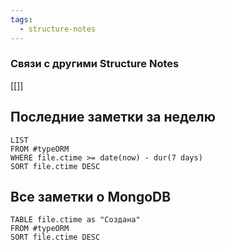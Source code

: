 ```yaml
---
tags:
  - structure-notes
---
```

### Связи с другими Structure Notes
[[]]
## Последние заметки за неделю
```dataview
LIST
FROM #typeORM   
WHERE file.ctime >= date(now) - dur(7 days)
SORT file.ctime DESC
```
## Все заметки о MongoDB
```dataview
TABLE file.ctime as "Создана"
FROM #typeORM  
SORT file.ctime DESC
```
